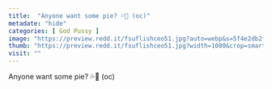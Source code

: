 ```yaml
---
title:  "Anyone want some pie? 💦🤤 (oc)"
metadate: "hide"
categories: [ God Pussy ]
image: "https://preview.redd.it/fsuflishceo51.jpg?auto=webp&s=5f4e2db2f22341e3f3abc65a6f20a9d0fef4053e"
thumb: "https://preview.redd.it/fsuflishceo51.jpg?width=1080&crop=smart&auto=webp&s=5c3eaf017f13e8946372966e35f5ad01ebd683c5"
visit: ""
---
```

Anyone want some pie? 💦🤤 (oc)
